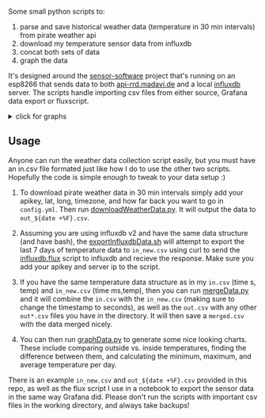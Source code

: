 Some small python scripts to:

1. parse and save historical weather data (temperature in 30 min intervals) from pirate weather api
2. download my temperature sensor data from influxdb
3. concat both sets of data
4. graph the data

It's designed around the [sensor-software](https://github.com/opendata-stuttgart/sensors-software) project that's running on an esp8266 that sends data to both [api-rrd.madavi.de](https://api-rrd.madavi.de:3000) and a local [influxdb](https://www.influxdata.com/) server. The scripts handle importing csv files from either source, Grafana data export or fluxscript.

<details>
  <summary>click for graphs </summary>

![](plot/plot_7day.png)
![](plot/plot_delta.png)
![](plot/plot_daily.png)
![](plot/plot.png)

</details>


## Usage

Anyone can run the weather data collection script easily, but you must have an in.csv file formated just like how I do to use the other two scripts. Hopefully the code is simple enough to tweak to your data setup :)

1. To download pirate weather data in 30 min intervals simply add your apikey, lat, long, timezone, and how far back you want to go in `config.yml`. Then run [downloadWeatherData.py](./downloadWeatherData.py). It will output the data to `out_${date +%F}.csv`.

2. Assuming you are using influxdb v2 and have the same data structure (and have bash), the [exportInfluxdbData.sh](./exportInfluxdbData.sh) will attempt to export the last 7 days of temperature data to `in_new.csv` using curl to send the [influxdb.flux](./influxdb.flux) script to influxdb and recieve the response. Make sure you add your apikey and server ip to the script.

3. If you have the same temperature data structure as in my `in.csv` (time s, temp) and `in_new.csv` (time ms,temp), then you can run [mergeData.py](./mergeData.py) and it will combine the `in.csv` with the `in_new.csv` (making sure to change the timestamp to seconds), as well as the `out.csv` with any other `out*.csv` files you have in the directory. It will then save a `merged.csv` with the data merged nicely.

4. You can then run [graphData.py](./graphData.py) to generate some nice looking charts. These include comparing outside vs. inside temperatures, finding the difference between them, and calculating the minimum, maximum, and average temperature per day.

There is an example `in_new.csv` and `out_${date +%F}.csv` provided in this repo, as well as the flux script I use in a notebook to export the sensor data in the same way Grafana did. Please don't run the scripts with important csv files in the working directory, and always take backups!

